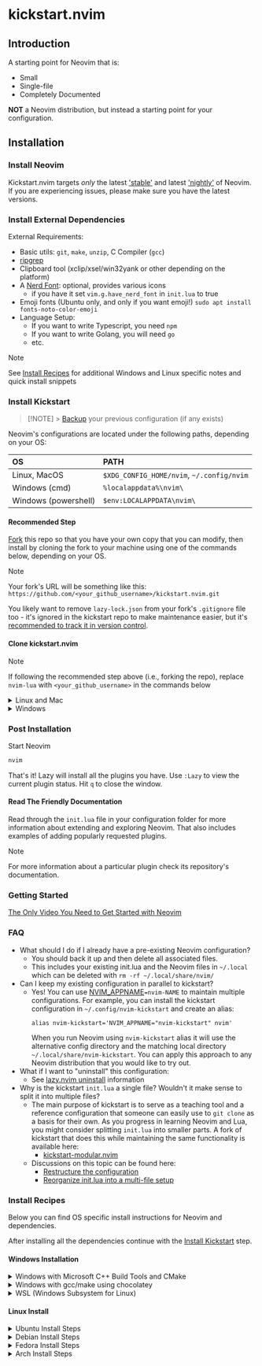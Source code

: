 # kickstart.nvim

## Introduction

A starting point for Neovim that is:

- Small
- Single-file
- Completely Documented

**NOT** a Neovim distribution, but instead a starting point for your configuration.

## Installation

### Install Neovim

Kickstart.nvim targets _only_ the latest
['stable'](https://github.com/neovim/neovim/releases/tag/stable) and latest
['nightly'](https://github.com/neovim/neovim/releases/tag/nightly) of Neovim.
If you are experiencing issues, please make sure you have the latest versions.

### Install External Dependencies

External Requirements:

- Basic utils: `git`, `make`, `unzip`, C Compiler (`gcc`)
- [ripgrep](https://github.com/BurntSushi/ripgrep#installation)
- Clipboard tool (xclip/xsel/win32yank or other depending on the platform)
- A [Nerd Font](https://www.nerdfonts.com/): optional, provides various icons
  - if you have it set `vim.g.have_nerd_font` in `init.lua` to true
- Emoji fonts (Ubuntu only, and only if you want emoji!) `sudo apt install fonts-noto-color-emoji`
- Language Setup:
  - If you want to write Typescript, you need `npm`
  - If you want to write Golang, you will need `go`
  - etc.

> [!NOTE]
> See [Install Recipes](#Install-Recipes) for additional Windows and Linux specific notes
> and quick install snippets

### Install Kickstart

> [!NOTE] > [Backup](#FAQ) your previous configuration (if any exists)

Neovim's configurations are located under the following paths, depending on your OS:

| OS                   | PATH                                      |
| :------------------- | :---------------------------------------- |
| Linux, MacOS         | `$XDG_CONFIG_HOME/nvim`, `~/.config/nvim` |
| Windows (cmd)        | `%localappdata%\nvim\`                    |
| Windows (powershell) | `$env:LOCALAPPDATA\nvim\`                 |

#### Recommended Step

[Fork](https://docs.github.com/en/get-started/quickstart/fork-a-repo) this repo
so that you have your own copy that you can modify, then install by cloning the
fork to your machine using one of the commands below, depending on your OS.

> [!NOTE]
> Your fork's URL will be something like this:
> `https://github.com/<your_github_username>/kickstart.nvim.git`

You likely want to remove `lazy-lock.json` from your fork's `.gitignore` file
too - it's ignored in the kickstart repo to make maintenance easier, but it's
[recommended to track it in version control](https://lazy.folke.io/usage/lockfile).

#### Clone kickstart.nvim

> [!NOTE]
> If following the recommended step above (i.e., forking the repo), replace
> `nvim-lua` with `<your_github_username>` in the commands below

<details><summary> Linux and Mac </summary>

```sh
git clone https://github.com/ThatOneShortGuy/kickstart.nvim.git "${XDG_CONFIG_HOME:-$HOME/.config}"/nvim
```

</details>

<details><summary> Windows </summary>

If you're using `cmd.exe`:

```
git clone https://github.com/ThatOneShortGuy/kickstart.nvim.git %localappdata%\nvim\
```

If you're using `powershell.exe`

```
git clone https://github.com/ThatOneShortGuy/kickstart.nvim.git "${env:LOCALAPPDATA}\nvim"
```

</details>

### Post Installation

Start Neovim

```sh
nvim
```

That's it! Lazy will install all the plugins you have. Use `:Lazy` to view
the current plugin status. Hit `q` to close the window.

#### Read The Friendly Documentation

Read through the `init.lua` file in your configuration folder for more
information about extending and exploring Neovim. That also includes
examples of adding popularly requested plugins.

> [!NOTE]
> For more information about a particular plugin check its repository's documentation.

### Getting Started

[The Only Video You Need to Get Started with Neovim](https://youtu.be/m8C0Cq9Uv9o)

### FAQ

- What should I do if I already have a pre-existing Neovim configuration?
  - You should back it up and then delete all associated files.
  - This includes your existing init.lua and the Neovim files in `~/.local`
    which can be deleted with `rm -rf ~/.local/share/nvim/`
- Can I keep my existing configuration in parallel to kickstart?
  - Yes! You can use [NVIM_APPNAME](https://neovim.io/doc/user/starting.html#%24NVIM_APPNAME)`=nvim-NAME`
    to maintain multiple configurations. For example, you can install the kickstart
    configuration in `~/.config/nvim-kickstart` and create an alias:
    ```
    alias nvim-kickstart='NVIM_APPNAME="nvim-kickstart" nvim'
    ```
    When you run Neovim using `nvim-kickstart` alias it will use the alternative
    config directory and the matching local directory
    `~/.local/share/nvim-kickstart`. You can apply this approach to any Neovim
    distribution that you would like to try out.
- What if I want to "uninstall" this configuration:
  - See [lazy.nvim uninstall](https://lazy.folke.io/usage#-uninstalling) information
- Why is the kickstart `init.lua` a single file? Wouldn't it make sense to split it into multiple files?
  - The main purpose of kickstart is to serve as a teaching tool and a reference
    configuration that someone can easily use to `git clone` as a basis for their own.
    As you progress in learning Neovim and Lua, you might consider splitting `init.lua`
    into smaller parts. A fork of kickstart that does this while maintaining the
    same functionality is available here:
    - [kickstart-modular.nvim](https://github.com/dam9000/kickstart-modular.nvim)
  - Discussions on this topic can be found here:
    - [Restructure the configuration](https://github.com/nvim-lua/kickstart.nvim/issues/218)
    - [Reorganize init.lua into a multi-file setup](https://github.com/nvim-lua/kickstart.nvim/pull/473)

### Install Recipes

Below you can find OS specific install instructions for Neovim and dependencies.

After installing all the dependencies continue with the [Install Kickstart](#Install-Kickstart) step.

#### Windows Installation

<details><summary>Windows with Microsoft C++ Build Tools and CMake</summary>
Installation may require installing build tools and updating the run command for `telescope-fzf-native`

See `telescope-fzf-native` documentation for [more details](https://github.com/nvim-telescope/telescope-fzf-native.nvim#installation)

This requires:

- Install CMake and the Microsoft C++ Build Tools on Windows

```lua
{'nvim-telescope/telescope-fzf-native.nvim', build = 'cmake -S. -Bbuild -DCMAKE_BUILD_TYPE=Release && cmake --build build --config Release && cmake --install build --prefix build' }
```

</details>
<details><summary>Windows with gcc/make using chocolatey</summary>
Alternatively, one can install gcc and make which don't require changing the config,
the easiest way is to use choco:

1. install [chocolatey](https://chocolatey.org/install)
   either follow the instructions on the page or use winget,
   run in cmd as **admin**:

```
winget install --accept-source-agreements chocolatey.chocolatey
```

2. install all requirements using choco, exit the previous cmd and
   open a new one so that choco path is set, and run in cmd as **admin**:

```
choco install -y neovim git ripgrep wget fd unzip gzip mingw make
```

</details>
<details><summary>WSL (Windows Subsystem for Linux)</summary>

```
wsl --install
wsl
sudo add-apt-repository ppa:neovim-ppa/unstable -y
sudo apt update
sudo apt install make gcc ripgrep unzip git xclip neovim
```

</details>

#### Linux Install

<details><summary>Ubuntu Install Steps</summary>

```
sudo add-apt-repository ppa:neovim-ppa/unstable -y
sudo apt update
sudo apt install make gcc ripgrep unzip git xclip neovim
```

</details>
<details><summary>Debian Install Steps</summary>

```
sudo apt update
sudo apt install make gcc ripgrep unzip git xclip curl

# Now we install nvim
curl -LO https://github.com/neovim/neovim/releases/latest/download/nvim-linux-x86_64.tar.gz
sudo rm -rf /opt/nvim-linux-x86_64
sudo mkdir -p /opt/nvim-linux-x86_64
sudo chmod a+rX /opt/nvim-linux-x86_64
sudo tar -C /opt -xzf nvim-linux-x86_64.tar.gz

# make it available in /usr/local/bin, distro installs to /usr/bin
sudo ln -sf /opt/nvim-linux-x86_64/bin/nvim /usr/local/bin/
```

</details>
<details><summary>Fedora Install Steps</summary>

```
sudo dnf install -y gcc make git ripgrep fd-find unzip neovim
```

</details>

<details><summary>Arch Install Steps</summary>

```
sudo pacman -S --noconfirm --needed gcc make git ripgrep fd unzip neovim
```

</details>
